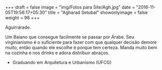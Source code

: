 +++
draft = false
image = "img/Fotos para Site/Agh.jpg"
date = "2016-11-05T19:56:17+05:30"
title = "Agharad Setubal"
showonlyimage = false
weight = 98
+++

Aguirrárade.
<!--more-->

Um Baiano que consegue facilmente se passar por Árabe. Seu virginianismo é o suficiente para fazer com que qualquer decisão demore muito, então quando ele escolhe é porque tem certeza. Manda muito bem na cozinha e nos drinks e adora distribuir abraços.

* Graduando em Arquitetura e Urbanismo (UFCG)
